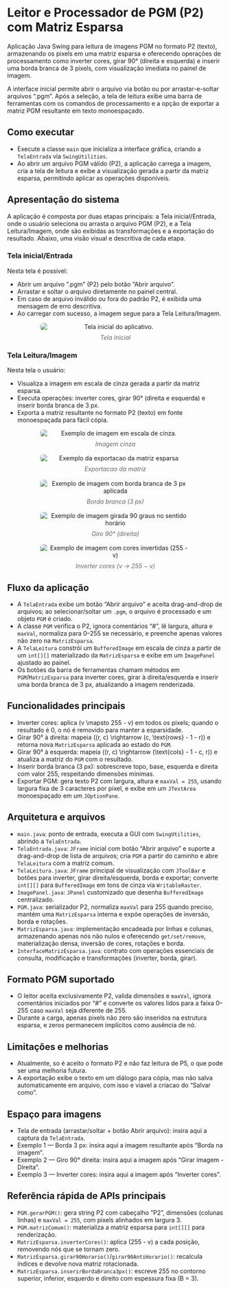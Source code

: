 # Leitor e Processador de PGM (P2) com Matriz Esparsa

Aplicação Java Swing para leitura de imagens PGM no formato P2 (texto), armazenando os pixels em uma matriz esparsa e oferecendo operações de processamento como inverter cores, girar 90° (direita e esquerda) e inserir uma borda branca de 3 pixels, com visualização imediata no painel de imagem.

A interface inicial permite abrir o arquivo via botão ou por arrastar-e-soltar arquivos “.pgm”. Após a seleção, a tela de leitura exibe uma barra de ferramentas com os comandos de processamento e a opção de exportar a matriz PGM resultante em texto monoespaçado.

## Como executar

- Execute a classe `main` que inicializa a interface gráfica, criando a `TelaEntrada` via `SwingUtilities`.
- Ao abrir um arquivo PGM válido (P2), a aplicação carrega a imagem, cria a tela de leitura e exibe a visualização gerada a partir da matriz esparsa, permitindo aplicar as operações disponíveis.

## Apresentação do sistema

A aplicação é composta por duas etapas principais: a Tela inicial/Entrada, onde o usuário seleciona ou arrasta o arquivo PGM (P2), e a Tela Leitura/Imagem, onde são exibidas as transformações e a exportação do resultado. Abaixo, uma visão visual e descritiva de cada etapa.

### Tela inicial/Entrada

Nesta tela é possível:
- Abrir um arquivo “.pgm” (P2) pelo botão “Abrir arquivo”.
- Arrastar e soltar o arquivo diretamente no painel central.
- Em caso de arquivo inválido ou fora do padrão P2, é exibida uma mensagem de erro descritiva.
- Ao carregar com sucesso, a imagem segue para a Tela Leitura/Imagem.

<div align="center" style="display:flex; gap:16px; justify-content:center; align-items:flex-start; flex-wrap:wrap;">
  <figure style="margin:0; text-align:center; width:350px;">
    <img src="./matriz/img/TelaEntrada.png"
         alt="Tela inicial do aplicativo."
         title="Tela inicial"
         style="display:block; margin:0 auto; max-width:100%; height:auto; border-radius:6px;">
    <figcaption style="margin-top:8px; color:#666;"><em>Tela inicial</em></figcaption>
  </figure>
</div>

### Tela Leitura/Imagem

Nesta tela o usuário:
- Visualiza a imagem em escala de cinza gerada a partir da matriz esparsa.
- Executa operações: inverter cores, girar 90° (direita e esquerda) e inserir borda branca de 3 px.
- Exporta a matriz resultante no formato P2 (texto) em fonte monoespaçada para fácil cópia.

<div align="center" style="display:flex; gap:16px; justify-content:center; align-items:flex-start; flex-wrap:wrap;">

  <figure style="margin:0; text-align:center; width:350px;">
    <img src="./matriz/img/exemplo_imagem.png"
         alt="Exemplo de imagem em escala de cinza."
         title="Imagem em escala de cinza"
         style="display:block; margin:0 auto; max-width:100%; height:auto; border-radius:6px;">
    <figcaption style="margin-top:8px; color:#666;"><em>Imagem cinza</em></figcaption>
  </figure>

  <figure style="margin:0; text-align:center; width:350px;">
    <img src="./matriz/img/exemplo_exportar.png"
         alt="Exemplo da exportacao da matriz esparsa"
         title="Exportacao da matriz"
         style="display:block; margin:0 auto; max-width:100%; height:auto; border-radius:6px;">
    <figcaption style="margin-top:8px; color:#666;"><em>Exportacao da matriz</em></figcaption>
  </figure>

</div>

<br/>

<div align="center" style="display:flex; gap:16px; justify-content:center; align-items:flex-start; flex-wrap:wrap;">

  <figure style="margin:0; text-align:center; width:350px;">
    <img src="./matriz/img/exemplo_borda.png"
         alt="Exemplo de imagem com borda branca de 3 px aplicada"
         title="Borda 3 px"
         style="display:block; margin:0 auto; max-width:100%; height:auto; border-radius:6px;">
    <figcaption style="margin-top:8px; color:#666;"><em>Borda branca (3 px)</em></figcaption>
  </figure>

  <figure style="margin:0; text-align:center; width:350px;">
    <img src="./matriz/img/exemplo_giro_direita.png"
         alt="Exemplo de imagem girada 90 graus no sentido horário"
         title="Giro 90° direita"
         style="display:block; margin:0 auto; max-width:100%; height:auto; border-radius:6px;">
    <figcaption style="margin-top:8px; color:#666;"><em>Giro 90° (direita)</em></figcaption>
  </figure>

  <figure style="margin:0; text-align:center; width:350px;">
    <img src="./matriz/img/exemplo_inverter.png"
         alt="Exemplo de imagem com cores invertidas (255 - v)"
         title="Inverter cores"
         style="display:block; margin:0 auto; max-width:100%; height:auto; border-radius:6px;">
    <figcaption style="margin-top:8px; color:#666;"><em>Inverter cores (v → 255 − v)</em></figcaption>
  </figure>

</div>

## Fluxo da aplicação

- A `TelaEntrada` exibe um botão “Abrir arquivo” e aceita drag-and-drop de arquivos; ao selecionar/soltar um `.pgm`, o arquivo é processado e um objeto `PGM` é criado.  
- A classe `PGM` verifica o P2, ignora comentários “#”, lê largura, altura e `maxVal`, normaliza para 0–255 se necessário, e preenche apenas valores não zero na `MatrizEsparsa`.  
- A `TelaLeitura` constrói um `BufferedImage` em escala de cinza a partir de um `int[][]` materializado da `MatrizEsparsa` e exibe em um `ImagePanel` ajustado ao painel.  
- Os botões da barra de ferramentas chamam métodos em `PGM`/`MatrizEsparsa` para inverter cores, girar à direita/esquerda e inserir uma borda branca de 3 px, atualizando a imagem renderizada.  

## Funcionalidades principais

- Inverter cores: aplica \(v \mapsto 255 - v\) em todos os pixels; quando o resultado é 0, o nó é removido para manter a esparsidade.  
- Girar 90° à direita: mapeia \((r, c) \rightarrow (c, \text{rows} - 1 - r)\) e retorna nova `MatrizEsparsa` aplicada ao estado do `PGM`.  
- Girar 90° à esquerda: mapeia \((r, c) \rightarrow (\text{cols} - 1 - c, r)\) e atualiza a matriz do `PGM` com o resultado.  
- Inserir borda branca (3 px): sobrescreve topo, base, esquerda e direita com valor 255, respeitando dimensões mínimas.  
- Exportar PGM: gera texto P2 com largura, altura e `maxVal = 255`, usando largura fixa de 3 caracteres por pixel, e exibe em um `JTextArea` monoespaçado em um `JOptionPane`.  

## Arquitetura e arquivos

- `main.java`: ponto de entrada, executa a GUI com `SwingUtilities`, abrindo a `TelaEntrada`.  
- `TelaEntrada.java`: `JFrame` inicial com botão “Abrir arquivo” e suporte a drag-and-drop de lista de arquivos; cria `PGM` a partir do caminho e abre `TelaLeitura` com a matriz comum.  
- `TelaLeitura.java`: `JFrame` principal de visualização com `JToolBar` e botões para inverter, girar direita/esquerda, borda e exportar; converte `int[][]` para `BufferedImage` em tons de cinza via `WritableRaster`.  
- `ImagePanel.java`: `JPanel` customizado que desenha `BufferedImage` centralizado.
- `PGM.java`: serializador P2, normaliza `maxVal` para 255 quando preciso, mantém uma `MatrizEsparsa` interna e expõe operações de inversão, borda e rotações.  
- `MatrizEsparsa.java`: implementação encadeada por linhas e colunas, armazenando apenas nós não nulos e oferecendo `get/set/remove`, materialização densa, inversão de cores, rotações e borda.  
- `InterfaceMatrizEsparsa.java`: contrato com operações essenciais de consulta, modificação e transformações (inverter, borda, girar).  

## Formato PGM suportado

- O leitor aceita exclusivamente P2, valida dimensões e `maxVal`, ignora comentários iniciados por “#” e converte os valores lidos para a faixa 0–255 caso `maxVal` seja diferente de 255.  
- Durante a carga, apenas pixels não zero são inseridos na estrutura esparsa, e zeros permanecem implícitos como ausência de nó.  

## Limitações e melhorias

- Atualmente, so é aceito o formato P2 e não faz leitura de P5, o que pode ser uma melhoria futura.  
- A exportação exibe o texto em um diálogo para cópia, mas não salva automaticamente em arquivo, com isso e viavel a criacao do “Salvar como”.  

## Espaço para imagens

- Tela de entrada (arrastar/soltar + botão Abrir arquivo): insira aqui a captura da `TelaEntrada`.  
- Exemplo 1 — Borda 3 px: insira aqui a imagem resultante após “Borda na imagem”.  
- Exemplo 2 — Giro 90° direita: insira aqui a imagem após “Girar imagem - Direita”.  
- Exemplo 3 — Inverter cores: insira aqui a imagem após “Inverter cores”.  

## Referência rápida de APIs principais

- `PGM.gerarPGM()`: gera string P2 com cabeçalho “P2”, dimensões (colunas linhas) e `maxVal = 255`, com pixels alinhados em largura 3.  
- `PGM.matrizComum()`: materializa a matriz esparsa para `int[][]` para renderização.  
- `MatrizEsparsa.inverterCores()`: aplica \(255 - v\) a cada posição, removendo nós que se tornam zero.  
- `MatrizEsparsa.girar90Horario()`/`girar90AntiHorario()`: recalcula índices e devolve nova matriz rotacionada.  
- `MatrizEsparsa.inserirBordaBranca3px()`: escreve 255 no contorno superior, inferior, esquerdo e direito com espessura fixa \(B = 3\).  
